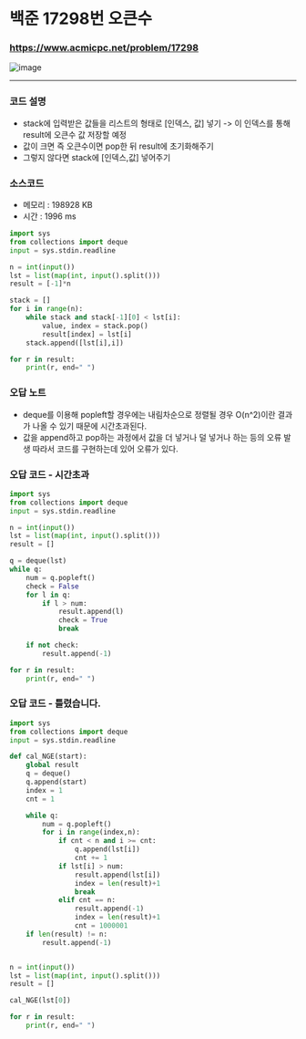 백준 17298번 오큰수
=================================

### <https://www.acmicpc.net/problem/17298>
![image](https://user-images.githubusercontent.com/83554018/157008169-3c6a9c24-6737-4a59-93e9-4196b58a6288.png)

<hr>

### 코드 설명
+ stack에 입력받은 값들을 리스트의 형태로 [인덱스, 값] 넣기 -> 이 인덱스를 통해 result에 오큰수 값 저장할 예정
+ 값이 크면 즉 오큰수이면 pop한 뒤 result에 초기화해주기
+ 그렇지 않다면 stack에 [인덱스,값] 넣어주기

### 소스코드
+ 메모리 : 198928 KB
+ 시간 : 1996 ms
```python
import sys
from collections import deque
input = sys.stdin.readline

n = int(input())
lst = list(map(int, input().split()))
result = [-1]*n

stack = []
for i in range(n):
    while stack and stack[-1][0] < lst[i]:
        value, index = stack.pop()
        result[index] = lst[i]
    stack.append([lst[i],i])

for r in result:
    print(r, end=" ")
```

### 오답 노트
+ deque를 이용해 popleft할 경우에는 내림차순으로 정렬될 경우 O(n^2)이란 결과가 나올 수 있기 때문에 시간초과된다.
+ 값을 append하고 pop하는 과정에서 값을 더 넣거나 덜 넣거나 하는 등의 오류 발생 따라서 코드를 구현하는데 있어 오류가 있다.


### 오답 코드 - 시간초과
```python
import sys
from collections import deque
input = sys.stdin.readline

n = int(input())
lst = list(map(int, input().split()))
result = []

q = deque(lst)
while q:
    num = q.popleft()
    check = False
    for l in q:
        if l > num:
            result.append(l)
            check = True
            break

    if not check:
        result.append(-1)

for r in result:
    print(r, end=" ")
```



### 오답 코드 - 틀렸습니다.
```python
import sys
from collections import deque
input = sys.stdin.readline

def cal_NGE(start):
    global result
    q = deque()
    q.append(start)
    index = 1
    cnt = 1

    while q:
        num = q.popleft()
        for i in range(index,n):
            if cnt < n and i >= cnt:
                q.append(lst[i])
                cnt += 1
            if lst[i] > num:
                result.append(lst[i])
                index = len(result)+1
                break
            elif cnt == n:
                result.append(-1)
                index = len(result)+1
                cnt = 1000001
    if len(result) != n:
        result.append(-1)


n = int(input())
lst = list(map(int, input().split()))
result = []

cal_NGE(lst[0])

for r in result:
    print(r, end=" ")
```

